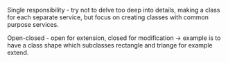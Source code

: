 Single responsibility - try not to delve too deep into details, making a class for each separate service, but focus on creating classes with common purpose services.

Open-closed - open for extension, closed for modification -> example is to have a class shape which subclasses rectangle and triange for example extend.